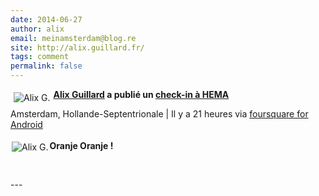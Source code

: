 ```yaml
---
date: 2014-06-27
author: alix
email: meinamsterdam@blog.re
site: http://alix.guillard.fr/
tags: comment
permalink: false
---
```


<div class="checkinWrapper">
<div class="checkInHeader">
<div class="leftCheckInHeader">
<a class="currentUser" href="/aloxecorton">
<img class="avatar " data-retina-url="https://irs1.4sqi.net/img/user/128x128/PLG1FEQTTW1SHW0T.jpg" title="Alix G." alt="Alix G." src="https://irs1.4sqi.net/img/user/64x64/PLG1FEQTTW1SHW0T.jpg" style="float:left; margin:5px;" />
</a>
<div class="detailsWrap">
<div class="iconButton likeButton"><p>
<span class="userName">
<strong><a href="https://fr.foursquare.com/aloxecorton/">Alix Guillard</a>
</strong></span><strong>
a publié un <a title="lien vers le check-in" href="https://fr.foursquare.com/aloxecorton/checkin/53abe7bb11d28e9bee397e4c">check-in à
HEMA</a></strong>
</p>
</div>
<div class="timeStamp">
Amsterdam, Hollande-Septentrionale
<span class="lightPipe">|</span>
Il y a 21 heures via
<a href="https://foursquare.com/download/#/android">foursquare for Android</a>
</div>
</div>
</div>
</div>
<div class="commentsContainer">
<div class="page commentsWrapper commentThread">
<div class="comments">
<div class="commentsList">
<div id="53ad13ea498e62fe1cc5366d" class="comment withPhoto">
<div class="contentWrap">&nbsp;
<img class="featured" data-retina-url="https://irs0.4sqi.net/img/general/1360x1360/7680094_YFcp6wALCdzu7KTUxJYurRaqNj36HBVq7aZ6PL6jsoc.jpg" alt="" photo-id="53ad13ea498e62fe1cc5366d" src="https://irs0.4sqi.net/img/general/680x680/7680094_YFcp6wALCdzu7KTUxJYurRaqNj36HBVq7aZ6PL6jsoc.jpg" />
</div>
</div>
<div id="53ad1409498edad666bc64a9" class="comment">
<a class="userPhotoWrapper" href="/aloxecorton">
<img class="avatar " data-retina-url="https://irs1.4sqi.net/img/user/64x64/PLG1FEQTTW1SHW0T.jpg" title="Alix G." alt="Alix G." src="https://irs1.4sqi.net/img/user/32x32/PLG1FEQTTW1SHW0T.jpg" style="float:left; margin:2px;" />
</a>
<div class="contentWrap"><strong><span>Oranje Oranje !</span>
<p class="commentMeta">
<span class="timestamp autoupdate" data-created-at="1403851785"><br /></span>
</p>
</strong></div></div></div></div></div></div></div>
---